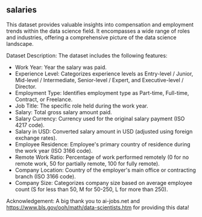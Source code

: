 ## salaries

This dataset provides valuable insights into compensation and employment trends within the data science field. It encompasses a wide range of roles and industries, offering a comprehensive picture of the data science landscape.

Dataset Description:
The dataset includes the following features:

- Work Year: Year the salary was paid.
- Experience Level: Categorizes experience levels as Entry-level / Junior, Mid-level / Intermediate, Senior-level / Expert, and Executive-level / Director.
- Employment Type: Identifies employment type as Part-time, Full-time, Contract, or Freelance.
- Job Title: The specific role held during the work year.
- Salary: Total gross salary amount paid.
- Salary Currency: Currency used for the original salary payment (ISO 4217 code).
- Salary in USD: Converted salary amount in USD (adjusted using foreign exchange rates).
- Employee Residence: Employee's primary country of residence during the work year (ISO 3166 code).
- Remote Work Ratio: Percentage of work performed remotely (0 for no remote work, 50 for partially remote, 100 for fully remote).
- Company Location: Country of the employer's main office or contracting branch (ISO 3166 code).
- Company Size: Categorizes company size based on average employee count (S for less than 50, M for 50-250, L for more than 250).

Acknowledgement:
A big thank you to ai-jobs.net and https://www.bls.gov/ooh/math/data-scientists.htm for providing this data!
